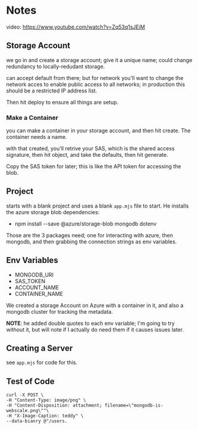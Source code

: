 # Notes

video: <https://www.youtube.com/watch?v=Zq53q1sJEiM>

## Storage Account

we go in and create a storage account; give it a unique name; could change redundancy to locally-redudant storage.

can accept default from there; but for network you'll want to change the network acces to enable public access to all networks; in production this should be a restricted IP address list.

Then hit deploy to ensure all things are setup.

### Make a Container

you can make a container in your storage account, and then hit create. The container needs a name.

with that created, you'll retrive your SAS, which is the shared access signature, then hit object, and take the defaults, then hit generate.

Copy the SAS token for later; this is like the API token for accessing the blob.

## Project

starts with a blank project and uses a blank `app.mjs` file to start. He installs the azure storage blob dependencies:

- npm install --save @azure/storage-blob mongodb dotenv

Those are the 3 packages need; one for interacting with azure, then mongodb, and then grabbing the connection strings as env variables.

## Env Variables

- MONGODB_URI
- SAS_TOKEN
- ACCOUNT_NAME
- CONTAINER_NAME

We created a storage Account on Azure with a container in it, and also a mongodb cluster for tracking the metadata.

**NOTE**: he added double quotes to each env variable; I'm going to try without it, but will note if I actually do need them if it causes issues later.

## Creating a Server

see `app.mjs` for code for this.


## Test of Code

```cli
curl -X POST \
-H "Content-Type: image/png" \
-H "Content-Disposition: attachment; filename=\"mongodb-is-webscale.png\""\
-H "X-Image-Caption: teddy" \
--data-bianry @"/users.
```